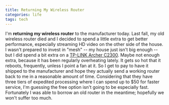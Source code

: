 ```yaml
---
title: Returning My Wireless Router
categories: life
tags: tech
---
```


I'm **returning my wireless router** to the manufacturer today. Last fall, my old wireless router died and I decided to spend a little extra to get better performance, especially streaming HD video on the other side of the house. I wasn't prepared to invest in "mesh" -- my house just isn't big enough -- but I did spend a bit extra on a [TP-LINK Archer C2300](https://www.amazon.com/gp/product/B06XZ3S6B8/). Maybe not enough extra, because it has been regularly overheating lately. It gets so hot that it reboots, frequently, unless I point a fan at it. So I get to pay to have it shipped to the manufacturer and hope they actually send a working router back to me in a reasonable amount of time. Considering that they have three tiers of expedited processing where I can spend up to $50 for faster service, I'm guessing the free option isn't going to be especially fast. Fortunately I was able to borrow an old router in the meantime; hopefully we won't suffer too much.
